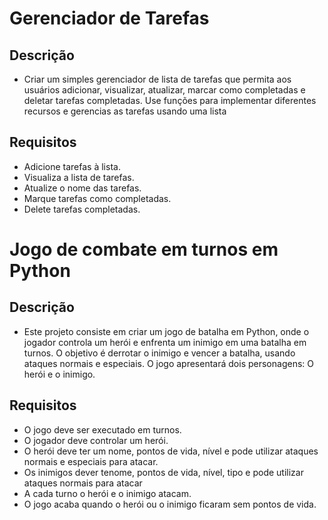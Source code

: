 # Gerenciador de Tarefas
## Descrição
- Criar um simples gerenciador de lista de tarefas que permita aos usuários adicionar, visualizar, atualizar, marcar como completadas e deletar tarefas completadas. Use funções para implementar diferentes recursos e gerencias as tarefas usando uma lista
## Requisitos
- Adicione tarefas à lista.
- Visualiza a lista de tarefas.
- Atualize o nome das tarefas.
- Marque tarefas como completadas.
- Delete tarefas completadas.
# Jogo de combate em turnos em Python
## Descrição
- Este projeto consiste em criar um jogo de batalha em Python, onde o jogador controla um herói e enfrenta um inimigo em uma batalha em turnos. O objetivo é derrotar o inimigo e vencer a batalha, usando ataques normais e especiais. O jogo apresentará dois personagens: O herói e o inimigo.
## Requisitos
- O jogo deve ser executado em turnos.
- O jogador deve controlar um herói.
- O herói deve ter um nome, pontos de vida, nível e pode utilizar ataques normais e especiais para atacar.
- Os inimigos dever tenome, pontos de vida, nível, tipo e pode utilizar ataques normais para atacar
- A  cada turno o herói e o inimigo atacam.
- O jogo acaba quando o herói ou o inimigo ficaram sem pontos de vida.